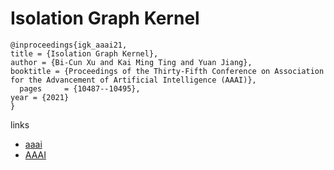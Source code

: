 # Isolation Graph Kernel

```
@inproceedings{igk_aaai21,
title = {Isolation Graph Kernel},
author = {Bi-Cun Xu and Kai Ming Ting and Yuan Jiang},
booktitle = {Proceedings of the Thirty-Fifth Conference on Association for the Advancement of Artificial Intelligence (AAAI)},
  pages	    = {10487--10495},
year = {2021}
}
```

links
- [aaai](https://www.aaai.org/AAAI21Papers/AAAI-2669.XuBC.pdf)
- [AAAI](https://ojs.aaai.org/index.php/AAAI/article/view/17255)